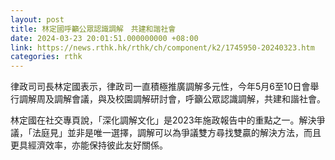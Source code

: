 ```yaml
---
layout: post
title: 林定國呼籲公眾認識調解　共建和諧社會
date: 2024-03-23 20:01:51.000000000 +08:00
link: https://news.rthk.hk/rthk/ch/component/k2/1745950-20240323.htm
categories: rthk
---
```


律政司司長林定國表示，律政司一直積極推廣調解多元性，今年5月6至10日會舉行調解周及調解會議，與及校園調解研討會，呼籲公眾認識調解，共建和諧社會。

林定國在社交專頁說，「深化調解文化」是2023年施政報告中的重點之一。解決爭議，「法庭見」並非是唯一選擇，調解可以為爭議雙方尋找雙贏的解決方法，而且更具經濟效率，亦能保持彼此友好關係。
